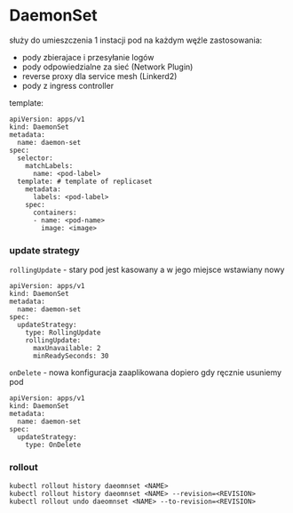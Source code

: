 # DaemonSet

służy do umieszczenia 1 instacji pod na każdym węźle
zastosowania:
- pody zbierajace i przesyłanie logów
- pody odpowiedzialne za sieć (Network Plugin)
- reverse proxy dla service mesh (Linkerd2)
- pody z ingress controller

template:

```
apiVersion: apps/v1
kind: DaemonSet
metadata:
  name: daemon-set
spec:
  selector:
    matchLabels:
      name: <pod-label>
  template: # template of replicaset
    metadata:
      labels: <pod-label>
    spec:
      containers:
      - name: <pod-name>
        image: <image>
```

### update strategy

`rollingUpdate` - stary pod jest kasowany a w jego miejsce wstawiany nowy
```
apiVersion: apps/v1
kind: DaemonSet
metadata:
  name: daemon-set
spec:
  updateStrategy:
    type: RollingUpdate
    rollingUpdate:
      maxUnavailable: 2
      minReadySeconds: 30
```

`onDelete` - nowa konfiguracja zaaplikowana dopiero gdy ręcznie usuniemy pod
```
apiVersion: apps/v1
kind: DaemonSet
metadata:
  name: daemon-set
spec:
  updateStrategy:
    type: OnDelete
```


### rollout

```
kubectl rollout history daeomnset <NAME>
kubectl rollout history daeomnset <NAME> --revision=<REVISION>
kubectl rollout undo daeomnset <NAME> --to-revision=<REVISION>
```

